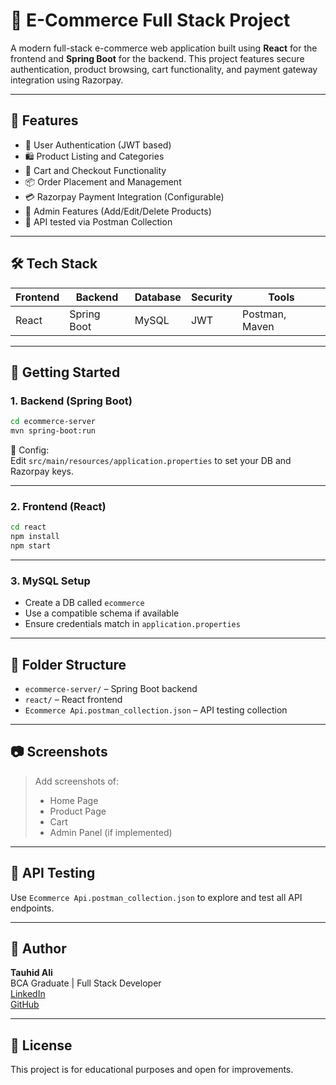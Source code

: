 
# 🛒 E-Commerce Full Stack Project

A modern full-stack e-commerce web application built using **React** for the frontend and **Spring Boot** for the backend. This project features secure authentication, product browsing, cart functionality, and payment gateway integration using Razorpay.

---

## 📌 Features

- 🔐 User Authentication (JWT based)
- 🛍️ Product Listing and Categories
- 🛒 Cart and Checkout Functionality
- 📦 Order Placement and Management
- 💳 Razorpay Payment Integration (Configurable)
- 📂 Admin Features (Add/Edit/Delete Products)
- 📄 API tested via Postman Collection

---

## 🛠️ Tech Stack

| Frontend | Backend     | Database | Security | Tools        |
|----------|-------------|----------|----------|--------------|
| React    | Spring Boot | MySQL    | JWT      | Postman, Maven |

---

## 🚀 Getting Started

### 1. Backend (Spring Boot)

```bash
cd ecommerce-server
mvn spring-boot:run
```

📁 Config:  
Edit `src/main/resources/application.properties` to set your DB and Razorpay keys.

---

### 2. Frontend (React)

```bash
cd react
npm install
npm start
```

---

### 3. MySQL Setup

- Create a DB called `ecommerce`
- Use a compatible schema if available
- Ensure credentials match in `application.properties`

---

## 📂 Folder Structure

- `ecommerce-server/` – Spring Boot backend
- `react/` – React frontend
- `Ecommerce Api.postman_collection.json` – API testing collection

---

## 📷 Screenshots

> Add screenshots of:
> - Home Page
> - Product Page
> - Cart
> - Admin Panel (if implemented)

---

## 📄 API Testing

Use `Ecommerce Api.postman_collection.json` to explore and test all API endpoints.

---

## 👤 Author

**Tauhid Ali**  
BCA Graduate | Full Stack Developer  
[LinkedIn](https://linkedin.com/in/your-profile)  
[GitHub](https://github.com/your-username)

---

## 📃 License

This project is for educational purposes and open for improvements.
